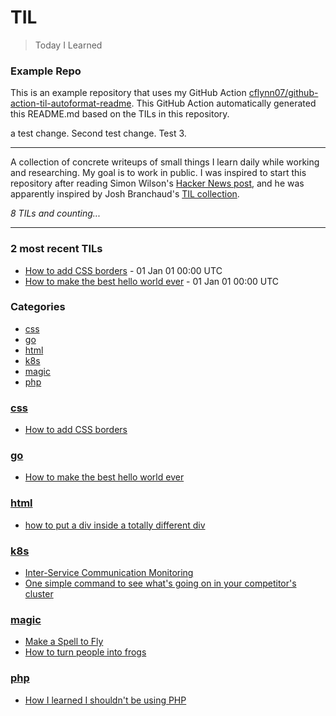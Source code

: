 # TIL
> Today I Learned

### Example Repo  
  
This is an example repository that uses my GitHub Action
[cflynn07/github-action-til-autoformat-readme][3]. This GitHub Action
automatically generated this README.md based on the TILs in this repository.

a test change. Second test change. Test 3.

---

A collection of concrete writeups of small things I learn daily while working
and researching. My goal is to work in public. I was inspired to start this
repository after reading Simon Wilson's [Hacker News post][1], and he was
apparently inspired by Josh Branchaud's [TIL collection][2].


_8 TILs and counting..._

---

### 2 most recent TILs

- [How to add CSS borders](css/how-to-add-borders.md) - 01 Jan 01 00:00 UTC
- [How to make the best hello world ever](go/the-best-hello-world-ever.md) - 01 Jan 01 00:00 UTC

### Categories

- [css](#css)
- [go](#go)
- [html](#html)
- [k8s](#k8s)
- [magic](#magic)
- [php](#php)

### [css](#css)
- [How to add CSS borders](css/how-to-add-borders.md)

### [go](#go)
- [How to make the best hello world ever](go/the-best-hello-world-ever.md)

### [html](#html)
- [how to put a div inside a totally different div](html/div-within-a-div.md)

### [k8s](#k8s)
- [Inter-Service Communication Monitoring](k8s/inter-service-communication-monitoring.md)
- [One simple command to see what's going on in your competitor's cluster](k8s/spy-on-your-competitors-clusters.md)

### [magic](#magic)
- [Make a Spell to Fly](magic/make-a-spell-to-fly.md)
- [How to turn people into frogs](magic/turn-people-into-frogs.md)

### [php](#php)
- [How I learned I shouldn't be using PHP](php/how-I-learned-PHP-is-terrible.md)

[1]: https://simonwillison.net/2020/Apr/20/self-rewriting-readme/
[2]: https://github.com/jbranchaud/til
[3]: https://github.com/cflynn07/github-action-til-autoformat-readme

